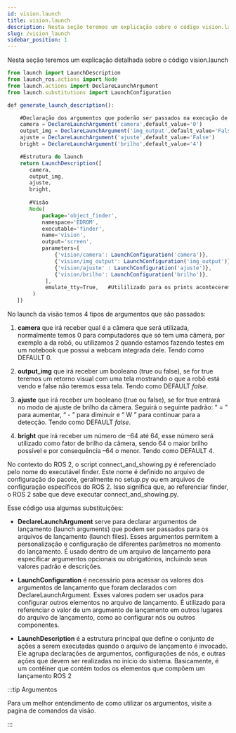 ```yaml
---
id: vision.launch
title: vision.launch
description: Nesta seção teremos um explicação sobre o código vision.launch
slug: /vision_launch
sidebar_position: 1
---
```


Nesta seção teremos um explicação detalhada sobre o código vision.launch
  

```jsx title="object_finder/launch/vision.launch"
from launch import LaunchDescription
from launch_ros.actions import Node	
from launch.actions import DeclareLaunchArgument
from launch.substitutions import LaunchConfiguration

def generate_launch_description():

    #Declaração dos argumentos que poderão ser passados na execução de ros2 launch
    camera = DeclareLaunchArgument('camera',default_value='0')
    output_img = DeclareLaunchArgument('img_output',default_value='False')
    ajuste = DeclareLaunchArgument('ajuste',default_value='False')
    bright = DeclareLaunchArgument('brilho',default_value='4')

    #Estrutura do launch
    return LaunchDescription([
       camera,
       output_img,
       ajuste,
       bright,
       
       #Visão
       Node(
           package='object_finder',
           namespace='EDROM',
           executable='finder',
           name='vision',
           output='screen',
           parameters=[
               {'vision/camera': LaunchConfiguration('camera')},
               {'vision/img_output': LaunchConfiguration('img_output')},
               {'vision/ajuste' : LaunchConfiguration('ajuste')},
               {'vision/brilho': LaunchConfiguration('brilho')},
            ],
            emulate_tty=True,   #Utililizado para os prints acontecerem em tempo real
        )
   ])
```


No launch da visão temos 4 tipos de argumentos que são passados:


1. __camera__ que irá receber qual é a câmera que será utilizada, normalmente temos 0 para computadores que só tem uma câmera, por exemplo a da robô, ou utilizamos 2 quando estamos fazendo testes em um notebook que possui a webcam integrada dele. Tendo como DEFAULT 0.

2. __output_img__ que irá receber um booleano (true ou false), se for true teremos um retorno visual com uma tela mostrando o que a robô está vendo e false não teremos essa tela. Tendo como DEFAULT *false*.

3. __ajuste__ que irá receber um booleano (true ou false), se for true entrará no modo de ajuste de brilho da câmera. Seguirá o seguinte padrão: “ = ” para aumentar, “ - ” para diminuir e “ W ” para continuar para a detecção. Tendo como DEFAULT *false*.

4.  __bright__ que irá receber um número de –64 até 64, esse número será utilizado como fator de brilho da câmera, sendo 64 o maior brilho possível e por consequência –64 o menor. Tendo como DEFAULT 4.


No contexto do ROS 2, o script connect_and_showing.py é referenciado pelo nome do executável finder. Este nome é definido no arquivo de configuração do pacote, geralmente no setup.py ou em arquivos de configuração específicos do ROS 2. Isso significa que, ao referenciar finder, o ROS 2 sabe que deve executar connect_and_showing.py.

Esse código usa algumas substituições: 

* __DeclareLaunchArgument__ serve para declarar argumentos de lançamento (launch arguments) que podem ser passados para os arquivos de lançamento (launch files). Esses argumentos permitem a personalização e configuração de diferentes parâmetros no momento do lançamento. É usado dentro de um arquivo de lançamento para especificar argumentos opcionais ou obrigatórios, incluindo seus valores padrão e descrições.
  
* __LaunchConfiguration__ é necessário para acessar os valores dos argumentos de lançamento que foram declarados com DeclareLaunchArgument. Esses valores podem ser usados para configurar outros elementos no arquivo de lançamento. É utilizado para referenciar o valor de um argumento de lançamento em outros lugares do arquivo de lançamento, como ao configurar nós ou outros componentes.
  
* __LaunchDescription__ é a estrutura principal que define o conjunto de ações a serem executadas quando o arquivo de lançamento é invocado. Ele agrupa declarações de argumentos, configurações de nós, e outras ações que devem ser realizadas no início do sistema. Basicamente, é um contêiner que contém todos os elementos que compõem um lançamento ROS 2


:::tip Argumentos

Para um melhor entendimento de como utilizar os argumentos, visite a pagina de comandos da visão. 

:::
